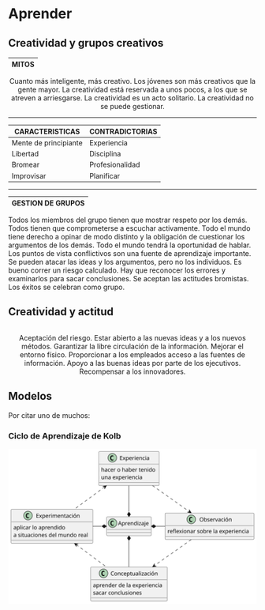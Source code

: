 # Aprender

## Creatividad y grupos creativos

<div align="center">

|MITOS|
-|
Cuanto más inteligente, más creativo.
Los jóvenes son más creativos que la gente mayor.
La creatividad está reservada a unos pocos, a los que se atreven a arriesgarse.
La creatividad es un acto solitario.
La creatividad no se puede gestionar.

</div>

---

<div align="center">

|CARACTERISTICAS|CONTRADICTORIAS|
-|-
Mente de principiante|Experiencia
Libertad|Disciplina
Bromear|Profesionalidad
Improvisar|Planificar

</div>

---

|GESTION DE GRUPOS|
-|
Todos los miembros del grupo tienen que mostrar respeto por los demás.
Todos tienen que comprometerse a escuchar activamente.
Todo el mundo tiene derecho a opinar de modo distinto y la obligación de cuestionar los argumentos de los demás.
Todo el mundo tendrá la oportunidad de hablar.
Los puntos de vista conflictivos son una fuente de aprendizaje importante.
Se pueden atacar las ideas y los argumentos, pero no los individuos.
Es bueno correr un riesgo calculado.
Hay que reconocer los errores y examinarlos para sacar conclusiones.
Se aceptan las actitudes bromistas.
Los éxitos se celebran como grupo.

## Creatividad y actitud

<div align="center">

||
-|
Aceptación del riesgo.
Estar abierto a las nuevas ideas y a los nuevos métodos.
Garantizar la libre circulación de la información. Mejorar el entorno físico.
Proporcionar a los empleados acceso a las fuentes de información.
Apoyo a las buenas ideas por parte de los ejecutivos.
Recompensar a los innovadores.

</div>

## Modelos

Por citar uno de muchos:

### Ciclo de Aprendizaje de Kolb

<div align=center>

![](/images/modelosUML/modelosUML/cicloAprendizajeKolb.svg)

</div>
